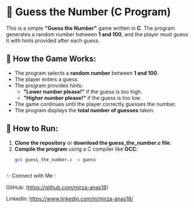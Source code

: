 
# 🎯 Guess the Number (C Program)

This is a simple **"Guess the Number"** game written in **C**. The program generates a random number between **1 and 100**, and the player must guess it with hints provided after each guess.

## 🔹 How the Game Works:
- The program selects a **random number** between **1 and 100**.
- The player enters a guess.
- The program provides hints:
  - **"Lower number please!"** if the guess is too high.
  - **"Higher number please!"** if the guess is too low.
- The game continues until the player correctly guesses the number.
- The program displays the **total number of guesses** taken.

## 🚀 How to Run:
1. **Clone the repository** or **download the guess_the_number.c file**.
2. **Compile the program** using a C compiler like **GCC**:
   ```bash
   gcc guess_the_number.c -o guess



✨ Connect with Me :


GitHub: (https://github.com/mirza-anas18)


LinkedIn: https://www.linkedin.com/in/mirza-anas18/
